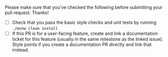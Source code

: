 Please make sure that you've checked the following before submitting your pull request. Thanks!

- [ ] Check that you pass the basic style checks and unit tests by running `./mvnw clean install` 
- [ ] If this PR is for a user-facing feature, create and link a documentation ticket for this feature (usually in the same milestone as the linked issue). Style points if you create a documentation PR directly and link that instead.

